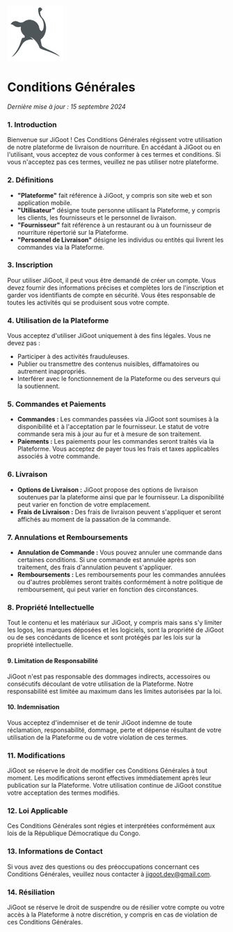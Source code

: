 <img src="https://github.com/JiGoot/terms/blob/main/logo520.png" width="128" height="128">

# Conditions Générales
*Dernière mise à jour : 15 septembre 2024*


### 1. Introduction
Bienvenue sur JiGoot ! Ces Conditions Générales régissent votre utilisation de notre plateforme de livraison de nourriture. En accédant à JiGoot ou en l'utilisant, vous acceptez de vous conformer à ces termes et conditions. Si vous n'acceptez pas ces termes, veuillez ne pas utiliser notre plateforme.

### 2. Définitions
- **"Plateforme"** fait référence à JiGoot, y compris son site web et son application mobile.
- **"Utilisateur"** désigne toute personne utilisant la Plateforme, y compris les clients, les fournisseurs et le personnel de livraison.
- **"Fournisseur"** fait référence à un restaurant ou à un fournisseur de nourriture répertorié sur la Plateforme.
- **"Personnel de Livraison"** désigne les individus ou entités qui livrent les commandes via la Plateforme.

### 3. Inscription
Pour utiliser JiGoot, il peut vous être demandé de créer un compte. Vous devez fournir des informations précises et complètes lors de l'inscription et garder vos identifiants de compte en sécurité. Vous êtes responsable de toutes les activités qui se produisent sous votre compte.

### 4. Utilisation de la Plateforme
Vous acceptez d'utiliser JiGoot uniquement à des fins légales. Vous ne devez pas :
- Participer à des activités frauduleuses.
- Publier ou transmettre des contenus nuisibles, diffamatoires ou autrement inappropriés.
- Interférer avec le fonctionnement de la Plateforme ou des serveurs qui la soutiennent.

### 5. Commandes et Paiements
- **Commandes :** Les commandes passées via JiGoot sont soumises à la disponibilité et à l'acceptation par le fournisseur. Le statut de votre commande sera mis à jour au fur et à mesure de son traitement.
- **Paiements :** Les paiements pour les commandes seront traités via la Plateforme. Vous acceptez de payer tous les frais et taxes applicables associés à votre commande.

### 6. Livraison
- **Options de Livraison :** JiGoot propose des options de livraison soutenues par la plateforme ainsi que par le fournisseur. La disponibilité peut varier en fonction de votre emplacement.
- **Frais de Livraison :** Des frais de livraison peuvent s'appliquer et seront affichés au moment de la passation de la commande.

### 7. Annulations et Remboursements
- **Annulation de Commande :** Vous pouvez annuler une commande dans certaines conditions. Si une commande est annulée après son traitement, des frais d'annulation peuvent s'appliquer.
- **Remboursements :** Les remboursements pour les commandes annulées ou d'autres problèmes seront traités conformément à notre politique de remboursement, qui peut varier en fonction des circonstances.

### 8. Propriété Intellectuelle
Tout le contenu et les matériaux sur JiGoot, y compris mais sans s'y limiter les logos, les marques déposées et les logiciels, sont la propriété de JiGoot ou de ses concédants de licence et sont protégés par les lois sur la propriété intellectuelle.

#### 9. Limitation de Responsabilité
JiGoot n'est pas responsable des dommages indirects, accessoires ou consécutifs découlant de votre utilisation de la Plateforme. Notre responsabilité est limitée au maximum dans les limites autorisées par la loi.

#### 10. Indemnisation
Vous acceptez d'indemniser et de tenir JiGoot indemne de toute réclamation, responsabilité, dommage, perte et dépense résultant de votre utilisation de la Plateforme ou de votre violation de ces termes.

### 11. Modifications
JiGoot se réserve le droit de modifier ces Conditions Générales à tout moment. Les modifications seront effectives immédiatement après leur publication sur la Plateforme. Votre utilisation continue de JiGoot constitue votre acceptation des termes modifiés.

### 12. Loi Applicable
Ces Conditions Générales sont régies et interprétées conformément aux lois de la République Démocratique du Congo.

### 13. Informations de Contact
Si vous avez des questions ou des préoccupations concernant ces Conditions Générales, veuillez nous contacter à [jigoot.dev@gmail.com](mailto:jigoot.dev@gmail.com).

### 14. Résiliation
JiGoot se réserve le droit de suspendre ou de résilier votre compte ou votre accès à la Plateforme à notre discrétion, y compris en cas de violation de ces Conditions Générales.
